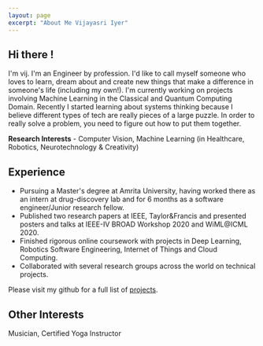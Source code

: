 ```yaml
---
layout: page
excerpt: "About Me Vijayasri Iyer"
---
```


## Hi there ! 
I'm vij. I'm an Engineer by profession. I'd like to call myself someone who loves to learn, dream about and create new things that make a difference in someone's life (including my own!). I'm currently working on projects involving Machine Learning in the Classical and Quantum Computing Domain. Recently I started learning about systems thinking because I believe different types of tech are really pieces of a large puzzle. In order to really solve a problem, you need to figure out how to put them together. 

**Research Interests** - Computer Vision, Machine Learning (in Healthcare, Robotics, Neurotechnology & Creativity)

## Experience
- Pursuing a Master's degree at Amrita University, having worked there as an intern at drug-discovery lab and for 6 months as a software engineer/Junior research fellow. 
- Published two research papers at IEEE, Taylor&Francis and presented posters and talks at IEEE-IV BROAD Workshop 2020 and WiML@ICML 2020. 
- Finished rigorous online coursework with projects in Deep Learning, Robotics Software Engineering, Internet of Things and Cloud Computing. 
- Collaborated with several research groups across the world on technical projects. 

Please visit my github for a full list of [projects](https://github.com/vijpandaturtle). 

## Other Interests
Musician, Certified Yoga Instructor